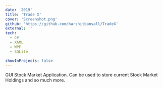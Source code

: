 ```yaml
---
date: '2019'
title: 'Trade X'
cover: 'Screenshot.png'
github: 'https://github.com/harshitbansall/TradeX'
external: ''
tech:
  - C#
  - XAML
  - WPF
  - SQLite

showInProjects: false
---
```


GUI Stock Market Application. Can be used to store current Stock Market Holdings and so much more.
